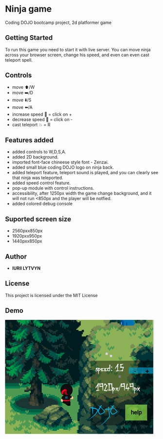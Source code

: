 #  Ninja game
Coding DOJO bootcamp project, 2d platformer game

## Getting Started
To run this game you need to start it with live server. You can move ninja across your browser screen, change his speed, and even can even cast teleport spell.

## Controls
* move ⬆️/W 
* move ➡️/D
* move ⬇️/S 
* move ⬅️/A 
* increase speed 🐆 = click on + 
* decrease speed 🐌 = click on - 
* cast teleport 💥 = R 

## Features added
* added controls to W,D,S,A.
* added 2D background.
* imported font-face chineese style font - Zenzai.
* added small blue coding DOJO logo on ninja back.
* added teleport feature, teleport sound is played, and you can clearly see that ninja was teleported.
* added speed control feature.
* pop-up module with control instructions.
* accessibility, after 1250px width the game change background, and it will not run <850px and the player will be notfied.
* added colored debug console 

## Suported screen size 
* 2560pxx850px
* 1920pxx950px
* 1440pxx850px

## Author

* **IURII LYTVYN** 

## License

This project is licensed under the MIT License 

## Demo
![](public/img/demo.png)


